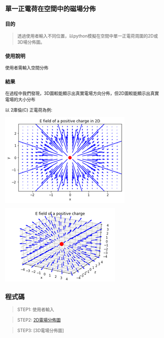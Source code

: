 ## 單一正電荷在空間中的磁場分佈 #


### 目的 
> 透過使用者輸入不同位置，以python模擬在空間中單一正電荷周圍的2D或3D場分佈圖。


### 使用說明
使用者需輸入空間分佈


### 結果

在過程中我們發現，3D圖較能顯示出真實電場方向分佈，但2D圖較能顯示出真實電場的大小分布

以 2庫倫(C) 正電荷為例:

![Alt text](https://raw.githubusercontent.com/ShihPingLai/Group-9/master/E%20field/2D.png "2D電場分佈圖")

![Alt text](https://raw.githubusercontent.com/ShihPingLai/Group-9/master/E%20field/3D.png "3D電場分佈圖")


## 程式碼

> STEP1: 使用者輸入

> STEP2: [2D電場分佈圖](https://github.com/ShihPingLai/Group-9/blob/master/E%20field/E%20field%20of%20a%20positive%20charge%20in%202D.ipynb)

> STEP3: [3D電場分佈圖]

